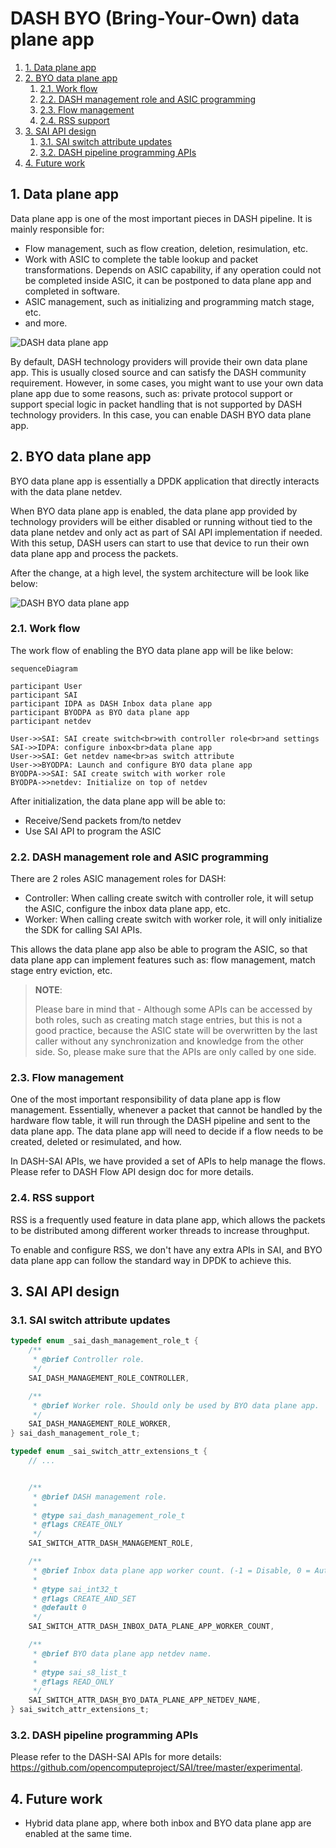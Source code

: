 # DASH BYO (Bring-Your-Own) data plane app

1. [1. Data plane app](#1-data-plane-app)
2. [2. BYO data plane app](#2-byo-data-plane-app)
   1. [2.1. Work flow](#21-work-flow)
   2. [2.2. DASH management role and ASIC programming](#22-dash-management-role-and-asic-programming)
   3. [2.3. Flow management](#23-flow-management)
   4. [2.4. RSS support](#24-rss-support)
3. [3. SAI API design](#3-sai-api-design)
   1. [3.1. SAI switch attribute updates](#31-sai-switch-attribute-updates)
   2. [3.2. DASH pipeline programming APIs](#32-dash-pipeline-programming-apis)
4. [4. Future work](#4-future-work)

## 1. Data plane app

Data plane app is one of the most important pieces in DASH pipeline. It is mainly responsible for:

- Flow management, such as flow creation, deletion, resimulation, etc.
- Work with ASIC to complete the table lookup and packet transformations. Depends on ASIC capability, if any operation could not be completed inside ASIC, it can be postponed to data plane app and completed in software.
- ASIC management, such as initializing and programming match stage, etc.
- and more.

![DASH data plane app](./images/dash-default-data-plane-app.svg)

By default, DASH technology providers will provide their own data plane app. This is usually closed source and can satisfy the DASH community requirement. However, in some cases, you might want to use your own data plane app due to some reasons, such as: private protocol support or support special logic in packet handling that is not supported by DASH technology providers. In this case, you can enable DASH BYO data plane app.

## 2. BYO data plane app

BYO data plane app is essentially a DPDK application that directly interacts with the data plane netdev.

When BYO data plane app is enabled, the data plane app provided by technology providers will be either disabled or running without tied to the data plane netdev and only act as part of SAI API implementation if needed. With this setup, DASH users can start to use that device to run their own data plane app and process the packets.

After the change, at a high level, the system architecture will be look like below:

![DASH BYO data plane app](./images/dash-byo-data-plane-app.svg)

### 2.1. Work flow

The work flow of enabling the BYO data plane app will be like below:

```mermaid
sequenceDiagram

participant User
participant SAI
participant IDPA as DASH Inbox data plane app
participant BYODPA as BYO data plane app
participant netdev

User->>SAI: SAI create switch<br>with controller role<br>and settings
SAI->>IDPA: configure inbox<br>data plane app
User->>SAI: Get netdev name<br>as switch attribute
User->>BYODPA: Launch and configure BYO data plane app
BYODPA->>SAI: SAI create switch with worker role
BYODPA->>netdev: Initialize on top of netdev
```

After initialization, the data plane app will be able to:

- Receive/Send packets from/to netdev
- Use SAI API to program the ASIC

### 2.2. DASH management role and ASIC programming

There are 2 roles ASIC management roles for DASH:

- Controller: When calling create switch with controller role, it will setup the ASIC, configure the inbox data plane app, etc.
- Worker: When calling create switch with worker role, it will only initialize the SDK for calling SAI APIs.

This allows the data plane app also be able to program the ASIC, so that data plane app can implement features such as: flow management, match stage entry eviction, etc.

> **NOTE**:
>
> Please bare in mind that - Although some APIs can be accessed by both roles, such as creating match stage entries, but this is not a good practice, because the ASIC state will be overwritten by the last caller without any synchronization and knowledge from the other side. So, please make sure that the APIs are only called by one side.

### 2.3. Flow management

One of the most important responsibility of data plane app is flow management. Essentially, whenever a packet that cannot be handled by the hardware flow table, it will run through the DASH pipeline and sent to the data plane app. The data plane app will need to decide if a flow needs to be created, deleted or resimulated, and how.

In DASH-SAI APIs, we have provided a set of APIs to help manage the flows. Please refer to DASH Flow API design doc for more details.

### 2.4. RSS support

RSS is a frequently used feature in data plane app, which allows the packets to be distributed among different worker threads to increase throughput.

To enable and configure RSS, we don't have any extra APIs in SAI, and BYO data plane app can follow the standard way in DPDK to achieve this.

## 3. SAI API design

### 3.1. SAI switch attribute updates

```c
typedef enum _sai_dash_management_role_t {
    /**
     * @brief Controller role.
     */
    SAI_DASH_MANAGEMENT_ROLE_CONTROLLER,

    /**
     * @brief Worker role. Should only be used by BYO data plane app.
     */
    SAI_DASH_MANAGEMENT_ROLE_WORKER,
} sai_dash_management_role_t;

typedef enum _sai_switch_attr_extensions_t {
    // ...


    /**
     * @brief DASH management role.
     *
     * @type sai_dash_management_role_t
     * @flags CREATE_ONLY
     */
    SAI_SWITCH_ATTR_DASH_MANAGEMENT_ROLE,

    /**
     * @brief Inbox data plane app worker count. (-1 = Disable, 0 = Auto, > 0 = Specified count)
     *
     * @type sai_int32_t
     * @flags CREATE_AND_SET
     * @default 0
     */
    SAI_SWITCH_ATTR_DASH_INBOX_DATA_PLANE_APP_WORKER_COUNT,

    /**
     * @brief BYO data plane app netdev name.
     *
     * @type sai_s8_list_t
     * @flags READ_ONLY
     */
    SAI_SWITCH_ATTR_DASH_BYO_DATA_PLANE_APP_NETDEV_NAME,
} sai_switch_attr_extensions_t;
```

### 3.2. DASH pipeline programming APIs

Please refer to the DASH-SAI APIs for more details: <https://github.com/opencomputeproject/SAI/tree/master/experimental>.

## 4. Future work

- Hybrid data plane app, where both inbox and BYO data plane app are enabled at the same time.
